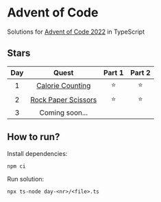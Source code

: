 # Advent of Code

Solutions for [Advent of Code 2022](https://adventofcode.com/2022/) in TypeScript

## Stars

| Day |          Quest           | Part 1 | Part 2 |
| :-: | :----------------------: | :----: | :----: |
|  1  |  [Calorie Counting][1]   | :star: | :star: |
|  2  | [Rock Paper Scissors][2] | :star: | :star: |
|  3  |      Coming soon...      |        |        |

## How to run?

Install dependencies:

```shell
npm ci
```

Run solution:

```shell
npx ts-node day-<nr>/<file>.ts
```

[1]: https://github.com/Argeento/advent-of-code-2022/tree/main/day-01
[2]: https://github.com/Argeento/advent-of-code-2022/tree/main/day-02
